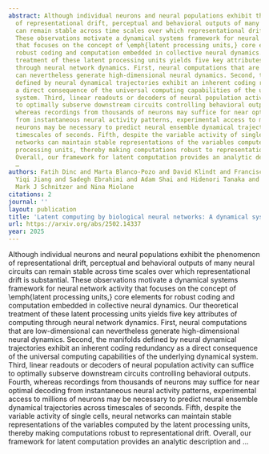 ```yaml
---
abstract: Although individual neurons and neural populations exhibit the phenomenon
  of representational drift, perceptual and behavioral outputs of many neural circuits
  can remain stable across time scales over which representational drift is substantial.
  These observations motivate a dynamical systems framework for neural network activity
  that focuses on the concept of \emph{latent processing units,} core elements for
  robust coding and computation embedded in collective neural dynamics. Our theoretical
  treatment of these latent processing units yields five key attributes of computing
  through neural network dynamics. First, neural computations that are low-dimensional
  can nevertheless generate high-dimensional neural dynamics. Second, the manifolds
  defined by neural dynamical trajectories exhibit an inherent coding redundancy as
  a direct consequence of the universal computing capabilities of the underlying dynamical
  system. Third, linear readouts or decoders of neural population activity can suffice
  to optimally subserve downstream circuits controlling behavioral outputs. Fourth,
  whereas recordings from thousands of neurons may suffice for near optimal decoding
  from instantaneous neural activity patterns, experimental access to millions of
  neurons may be necessary to predict neural ensemble dynamical trajectories across
  timescales of seconds. Fifth, despite the variable activity of single cells, neural
  networks can maintain stable representations of the variables computed by the latent
  processing units, thereby making computations robust to representational drift.
  Overall, our framework for latent computation provides an analytic description and
  …
authors: Fatih Dinc and Marta Blanco-Pozo and David Klindt and Francisco Acosta and
  Yiqi Jiang and Sadegh Ebrahimi and Adam Shai and Hidenori Tanaka and Peng Yuan and
  Mark J Schnitzer and Nina Miolane
citations: 2
journal: ''
layout: publication
title: 'Latent computing by biological neural networks: A dynamical systems framework'
url: https://arxiv.org/abs/2502.14337
year: 2025
---
```


Although individual neurons and neural populations exhibit the phenomenon of representational drift, perceptual and behavioral outputs of many neural circuits can remain stable across time scales over which representational drift is substantial. These observations motivate a dynamical systems framework for neural network activity that focuses on the concept of \emph{latent processing units,} core elements for robust coding and computation embedded in collective neural dynamics. Our theoretical treatment of these latent processing units yields five key attributes of computing through neural network dynamics. First, neural computations that are low-dimensional can nevertheless generate high-dimensional neural dynamics. Second, the manifolds defined by neural dynamical trajectories exhibit an inherent coding redundancy as a direct consequence of the universal computing capabilities of the underlying dynamical system. Third, linear readouts or decoders of neural population activity can suffice to optimally subserve downstream circuits controlling behavioral outputs. Fourth, whereas recordings from thousands of neurons may suffice for near optimal decoding from instantaneous neural activity patterns, experimental access to millions of neurons may be necessary to predict neural ensemble dynamical trajectories across timescales of seconds. Fifth, despite the variable activity of single cells, neural networks can maintain stable representations of the variables computed by the latent processing units, thereby making computations robust to representational drift. Overall, our framework for latent computation provides an analytic description and …

